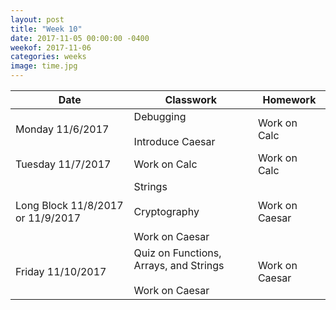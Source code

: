 ```yaml
---
layout: post
title: "Week 10"
date: 2017-11-05 00:00:00 -0400
weekof: 2017-11-06
categories: weeks
image: time.jpg
---
```


|Date                        |Classwork|Homework|
|----------------------------|---------|--------|
|Monday 11/6/2017            | Debugging <br><br> Introduce Caesar | Work on Calc |
|Tuesday 11/7/2017           | Work on Calc | Work on Calc |
|Long Block 11/8/2017 or 11/9/2017 | Strings <br><br> Cryptography <br><br> Work on Caesar | Work on Caesar |
|Friday 11/10/2017           | Quiz on Functions, Arrays, and Strings <br><br> Work on Caesar | Work on Caesar |
